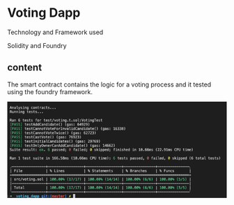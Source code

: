 # Voting Dapp

Technology and Framework used

Solidity and Foundry

## content

The smart contract contains the logic for a voting process and it tested using the foundry framework.

![alt text](image.png)
